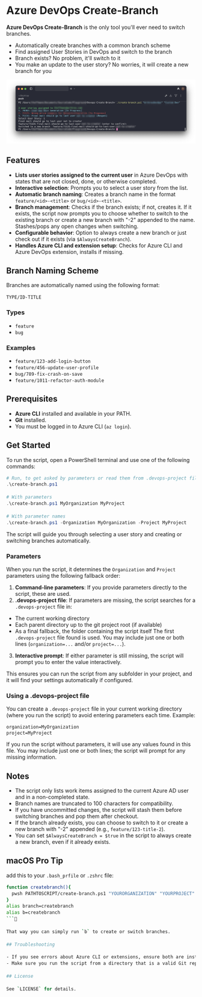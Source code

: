 # Azure DevOps Create-Branch

**Azure DevOps Create-Branch** is the only tool you'll ever need to switch branches.

- Automatically create branches with a common branch scheme
- Find assigned User Stories in DevOps and switch to the branch
- Branch exists? No problem, it'll switch to it
- You make an update to the user story? No worries, it will create a new branch for you

![Screenshot](Create-DevOps-Branch.png)

## Features

- **Lists user stories assigned to the current user** in Azure DevOps with states that are not closed, done, or otherwise completed.
- **Interactive selection**: Prompts you to select a user story from the list.
- **Automatic branch naming**: Creates a branch name in the format `feature/<id>-<title>` or `bug/<id>-<title>`.
- **Branch management**: Checks if the branch exists; if not, creates it. If it exists, the script now prompts you to choose whether to switch to the existing branch or create a new branch with "-2" appended to the name. Stashes/pops any open changes when switching.
- **Configurable behavior**: Option to always create a new branch or just check out if it exists (via `$AlwaysCreateBranch`).
- **Handles Azure CLI and extension setup**: Checks for Azure CLI and Azure DevOps extension, installs if missing.

## Branch Naming Scheme

Branches are automatically named using the following format:

```TYPE/ID-TITLE```

### Types

- `feature`
- `bug`

### Examples

- `feature/123-add-login-button`
- `feature/456-update-user-profile`
- `bug/789-fix-crash-on-save`
- `feature/1011-refactor-auth-module`

## Prerequisites

- **Azure CLI** installed and available in your PATH.
- **Git** installed.
- You must be logged in to Azure CLI (`az login`).

## Get Started


To run the script, open a PowerShell terminal and use one of the following commands:

```powershell
# Run, to get asked by parameters or read them from .devops-project file
.\create-branch.ps1

# With parameters
.\create-branch.ps1 MyOrganization MyProject

# With parameter names
.\create-branch.ps1 -Organization MyOrganization -Project MyProject

```

The script will guide you through selecting a user story and creating or switching branches automatically.

### Parameters

When you run the script, it determines the `Organization` and `Project` parameters using the following fallback order:

1. **Command-line parameters**: If you provide parameters directly to the script, these are used.
2. **.devops-project file**: If parameters are missing, the script searches for a `.devops-project` file in:
  - The current working directory
  - Each parent directory up to the git project root (if available)
  - As a final fallback, the folder containing the script itself
   The first `.devops-project` file found is used. You may include just one or both lines (`organization=...` and/or `project=...`).
3. **Interactive prompt**: If either parameter is still missing, the script will prompt you to enter the value interactively.

This ensures you can run the script from any subfolder in your project, and it will find your settings automatically if configured.

### Using a .devops-project file

You can create a `.devops-project` file in your current working directory (where you run the script) to avoid entering parameters each time. Example:

```text
organization=MyOrganization
project=MyProject
```

If you run the script without parameters, it will use any values found in this file. You may include just one or both lines; the script will prompt for any missing information.

## Notes

- The script only lists work items assigned to the current Azure AD user and in a non-completed state.
- Branch names are truncated to 100 characters for compatibility.
- If you have uncommitted changes, the script will stash them before switching branches and pop them after checkout.
- If the branch already exists, you can choose to switch to it or create a new branch with "-2" appended (e.g., `feature/123-title-2`).
- You can set `$AlwaysCreateBranch = $true` in the script to always create a new branch, even if it already exists.

## macOS Pro Tip

add this to your `.bash_prfile` or `.zshrc` file:

```bash
function createbranch(){
  pwsh PATHTOSCRIPT/create-branch.ps1 "YOURORGANIZATION" "YOURPROJECT"
}
alias branch=createbranch
alias b=createbranch
```

That way you can simply run `b` to create or switch branches.

## Troubleshooting

- If you see errors about Azure CLI or extensions, ensure both are installed and you are logged in.
- Make sure you run the script from a directory that is a valid Git repository.

## License

See `LICENSE` for details.
